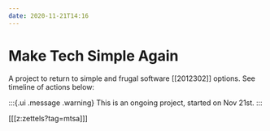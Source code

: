 ```yaml
---
date: 2020-11-21T14:16
---
```


# Make Tech Simple Again

A project to return to simple and frugal software [[2012302]] options. See timeline of actions below:

:::{.ui .message .warning}
This is an ongoing project, started on Nov 21st.
:::

[[[z:zettels?tag=mtsa]]]

